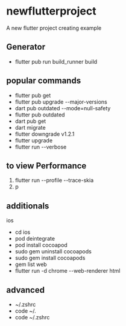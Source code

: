 # newflutterproject
A new flutter project creating example



## Generator
- flutter pub run build_runner build

## popular commands
- flutter pub get
- flutter pub upgrade --major-versions
- dart pub outdated --mode=null-safety
- flutter pub outdated
- dart pub get
- dart migrate
- flutter downgrade v1.2.1
- flutter upgrade
- flutter run --verbose
## to view Performance 
1. flutter run --profile --trace-skia 
2. p 

## additionals
ios
- cd ios
- pod deintegrate
- pod install
cocoapod
- sudo gem uninstall cocoapods
- sudo gem install cocoapods
- gem list
web
- flutter run -d chrome --web-renderer html

## advanced
- ~/.zshrc
- code ~/.
- code ~/.zshrc


